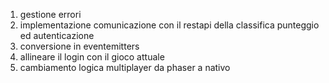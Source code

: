 1) gestione errori
2) implementazione comunicazione con il restapi della classifica punteggio ed autenticazione
3) conversione in eventemitters
4) allineare il login con il gioco attuale
5) cambiamento logica multiplayer da phaser a nativo
